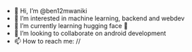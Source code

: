 - 👋 Hi, I’m @ben12mwaniki
- 👀 I’m interested in machine learning, backend and webdev
- 🌱 I’m currently learning hugging face 🤗
- 💞️ I’m looking to collaborate on android development
- 📫 How to reach me: //

<!---
ben12mwaniki/ben12mwaniki is a ✨ special ✨ repository because its `README.md` (this file) appears on your GitHub profile.
You can click the Preview link to take a look at your changes.
--->
